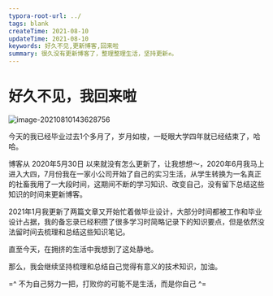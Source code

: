 ```yaml
---
typora-root-url: ../
tags: blank
createTime: 2021-08-10
updateTime: 2021-08-10
keywords: 好久不见,更新博客,回来啦
summary: 很久没有更新博客了，整理整理生活，坚持更新✊。
---
```


# 好久不见，我回来啦

![image-20210810143628756](/images/blank/image-20210810143628756.png)

今天的我已经毕业过去1个多月了，岁月如梭，一眨眼大学四年就已经结束了，哈哈。

博客从 2020年5月30日 以来就没有怎么更新了，让我想想～，2020年6月我马上进入大四，7月份我在一家小公司开始了自己的实习生活，从学生转换为一名真正的社畜我用了一大段时间，这期间不断的学习知识、改变自己，没有留下总结这些知识的时间来更新博客。

2021年1月我更新了两篇文章又开始忙着做毕业设计，大部分时间都被工作和毕业设计占据，我的备忘录已经积攒了很多学习时简略记录下的知识要点，但是依然没法留时间去梳理和总结这些知识笔记。

直至今天，在拥挤的生活中我想到了这处静地。

那么，我会继续坚持梳理和总结自己觉得有意义的技术知识，加油。

=^ 不为自己努力一把，打败你的可能不是生活，而是你自己 ^=

